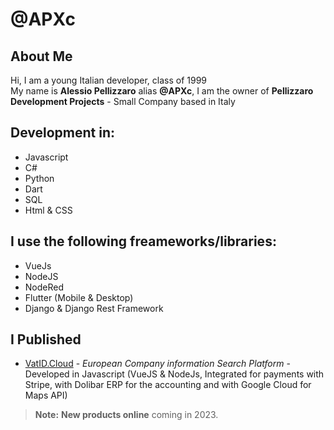 # **@APXc**

## About Me
Hi, I am a young Italian developer, class of 1999  
My name is **Alessio Pellizzaro** alias **@APXc**,
I am the owner of **Pellizzaro Development Projects** - Small Company based in Italy
## Development in:
 - Javascript
 - C#
 - Python
 - Dart
 - SQL 
 - Html & CSS
 
## I use the following freameworks/libraries: 
- VueJs
- NodeJS
- NodeRed
- Flutter (Mobile & Desktop)
- Django & Django Rest Framework

## I Published 
- [VatID.Cloud](https://www.vatid.cloud/) - *European Company information Search Platform* - Developed in Javascript (VueJS & NodeJs,  Integrated for payments with Stripe, with Dolibar ERP for the accounting and with Google Cloud for Maps API)
> **Note:** **New products online** coming in 2023.

<!---
APXc/APXc is a ✨ special ✨ repository because its `README.md` (this file) appears on your GitHub profile.
You can click the Preview link to take a look at your changes.
--->
